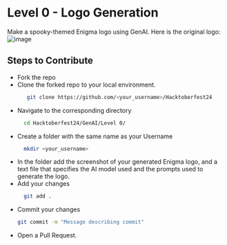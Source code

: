 # Level 0 - Logo Generation
Make a spooky-themed Enigma logo using GenAI.
Here is the original logo:
![image](https://github.com/user-attachments/assets/215f7b49-b87f-4e5c-ac69-b60498cde8bd)

## Steps to Contribute
+ Fork the repo
+ Clone the forked repo to your local environment.
  ```bash
     git clone https://github.com/<your_username>/Hacktoberfest24
  ```
+ Navigate to the corresponding directory
  ```bash
    cd Hacktoberfest24/GenAI/Level 0/
  ```
+ Create a folder with the same name as your Username
  ```bash
    mkdir <your_username>
  ```
+ In the folder add the screenshot of your generated Enigma logo, and a text file that specifies the AI model used and the prompts used to generate the logo.
+ Add your changes
  ```bash
    git add .
  ```
+ Commit your changes
  ```bash
  git commit -m "Message describing commit"
  ```
+ Open a Pull Request.
